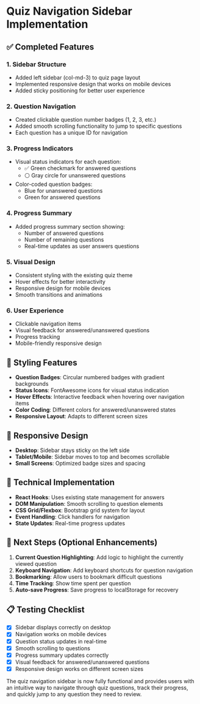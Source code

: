 # Quiz Navigation Sidebar Implementation

## ✅ Completed Features

### 1. **Sidebar Structure**
- Added left sidebar (col-md-3) to quiz page layout
- Implemented responsive design that works on mobile devices
- Added sticky positioning for better user experience

### 2. **Question Navigation**
- Created clickable question number badges (1, 2, 3, etc.)
- Added smooth scrolling functionality to jump to specific questions
- Each question has a unique ID for navigation

### 3. **Progress Indicators**
- Visual status indicators for each question:
  - ✅ Green checkmark for answered questions
  - ⚪ Gray circle for unanswered questions
- Color-coded question badges:
  - Blue for unanswered questions
  - Green for answered questions

### 4. **Progress Summary**
- Added progress summary section showing:
  - Number of answered questions
  - Number of remaining questions
  - Real-time updates as user answers questions

### 5. **Visual Design**
- Consistent styling with the existing quiz theme
- Hover effects for better interactivity
- Responsive design for mobile devices
- Smooth transitions and animations

### 6. **User Experience**
- Clickable navigation items
- Visual feedback for answered/unanswered questions
- Progress tracking
- Mobile-friendly responsive design

## 🎨 Styling Features

- **Question Badges**: Circular numbered badges with gradient backgrounds
- **Status Icons**: FontAwesome icons for visual status indication
- **Hover Effects**: Interactive feedback when hovering over navigation items
- **Color Coding**: Different colors for answered/unanswered states
- **Responsive Layout**: Adapts to different screen sizes

## 📱 Responsive Design

- **Desktop**: Sidebar stays sticky on the left side
- **Tablet/Mobile**: Sidebar moves to top and becomes scrollable
- **Small Screens**: Optimized badge sizes and spacing

## 🔧 Technical Implementation

- **React Hooks**: Uses existing state management for answers
- **DOM Manipulation**: Smooth scrolling to question elements
- **CSS Grid/Flexbox**: Bootstrap grid system for layout
- **Event Handling**: Click handlers for navigation
- **State Updates**: Real-time progress updates

## 🚀 Next Steps (Optional Enhancements)

1. **Current Question Highlighting**: Add logic to highlight the currently viewed question
2. **Keyboard Navigation**: Add keyboard shortcuts for question navigation
3. **Bookmarking**: Allow users to bookmark difficult questions
4. **Time Tracking**: Show time spent per question
5. **Auto-save Progress**: Save progress to localStorage for recovery

## 📋 Testing Checklist

- [x] Sidebar displays correctly on desktop
- [x] Navigation works on mobile devices
- [x] Question status updates in real-time
- [x] Smooth scrolling to questions
- [x] Progress summary updates correctly
- [x] Visual feedback for answered/unanswered questions
- [x] Responsive design works on different screen sizes

The quiz navigation sidebar is now fully functional and provides users with an intuitive way to navigate through quiz questions, track their progress, and quickly jump to any question they need to review.
